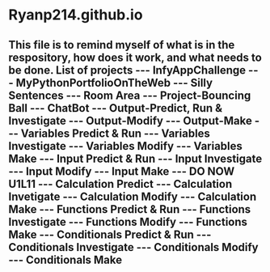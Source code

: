 # Ryanp214.github.io
This file is to remind myself of what is in the respository, how does it work, and what needs to be done.
List of projects
--- InfyAppChallenge
--- MyPythonPortfolioOnTheWeb
--- Silly Sentences
--- Room Area
--- Project-Bouncing Ball
--- ChatBot
--- Output-Predict, Run & Investigate
--- Output-Modify
--- Output-Make
--- Variables Predict & Run
--- Variables Investigate
--- Variables Modify
--- Variables Make
--- Input Predict & Run
--- Input Investigate
--- Input Modify
--- Input Make
--- DO NOW U1L11
--- Calculation Predict
--- Calculation Invetigate 
--- Calculation Modify 
--- Calculation Make 
--- Functions Predict & Run
--- Functions Investigate 
--- Functions Modify
--- Functions Make 
--- Conditionals Predict & Run
--- Conditionals Investigate 
--- Conditionals Modify 
--- Conditionals Make 
---
